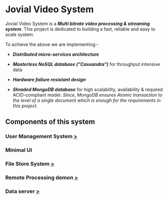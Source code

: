 # Jovial Video System

Jovial Video System is a ***Multi bitrate video processing & streaming system***.
This project is dedicated to building a fast, reliable and easy to scale system.

To achieve the above we are implementing:-

- ***Distributed micro-services architecture*** 

- ***Masterless NoSQL database ("Cassandra")*** for throughput intensive data

- ***Hardware failure resistant design***

- ***Shraded MongoDB database*** for high scalability, availability & required ACID-compliant model.
<i>Since, MongoDB ensures Atomic transaction to the level of a single document which is enough for the requirements in this project.</i>

## Components of this system

### User Management System [>](./UMS/)

### Minimal UI 

### File Store System [>](./fss/)

### Remote Processing demon [>](./vpd/)

### Data server [>](./DataServer/)

